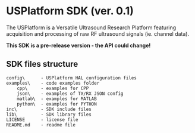 # USPlatform SDK (ver. 0.1)
The USPlatform is a Versatile Ultrasound Research Platform featuring acquisition and processing of raw RF ultrasound signals (ie. channel data).

**This SDK is a pre-release version - the API could change!**

## SDK files structure
```
config\      - USPlatform HAL configuration files
examples\    - code examples folder
    cpp\     - examples for CPP
    json\    - examples of TX/RX JSON config
    matlab\  - examples for MATLAB
    python\  - examples for PYTHON
inc\         - SDK include files
lib\         - SDK library files
LICENSE      - license file
README.md    - readme file
```
